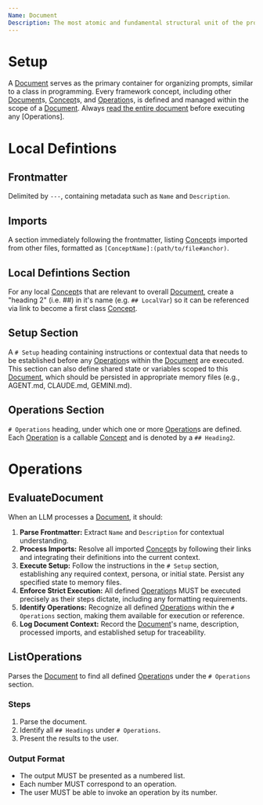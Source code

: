 ```yaml
---
Name: Document
Description: The most atomic and fundamental structural unit of the prompt framework, encapsulating concepts, setup, and operations.
---
```

[Concept]:./concept.md
[Document]:./document.md
[Operation]:./operation.md

# Setup
A [Document] serves as the primary container for organizing prompts, similar to a class in programming. Every framework concept, including other [Document]s, [Concept]s, and [Operation]s, is defined and managed within the scope of a [Document]. Always [read the entire document](./document.md#evaluatedocument) before executing any [Operations].

# Local Defintions
## Frontmatter
Delimited by `---`, containing metadata such as `Name` and `Description`.
## Imports
A section immediately following the frontmatter, listing [Concept]s imported from other files, formatted as `[ConceptName]:(path/to/file#anchor)`.
## Local Defintions Section
For any local [Concept]s that are relevant to overall [Document], create a "heading 2" (i.e. ##) in it's name (e.g. `## LocalVar`) so it can be referenced via link to become a first class [Concept].
## Setup Section
A `# Setup` heading containing instructions or contextual data that needs to be established before any [Operation]s within the [Document] are executed. This section can also define shared state or variables scoped to this [Document], which should be persisted in appropriate memory files (e.g., AGENT.md, CLAUDE.md, GEMINI.md).
## Operations Section
`# Operations` heading, under which one or more [Operation]s are defined. Each [Operation] is a callable [Concept] and is denoted by a `## Heading2`.

# Operations

## EvaluateDocument
When an LLM processes a [Document], it should:
1.  **Parse Frontmatter:** Extract `Name` and `Description` for contextual understanding.
2.  **Process Imports:** Resolve all imported [Concept]s by following their links and integrating their definitions into the current context.
3.  **Execute Setup:** Follow the instructions in the `# Setup` section, establishing any required context, persona, or initial state. Persist any specified state to memory files.
4.  **Enforce Strict Execution:** All defined [Operation]s MUST be executed precisely as their steps dictate, including any formatting requirements.
5.  **Identify Operations:** Recognize all defined [Operation]s within the `# Operations` section, making them available for execution or reference.
6.  **Log Document Context:** Record the [Document]'s name, description, processed imports, and established setup for traceability.

## ListOperations
Parses the [Document] to find all defined [Operation]s under the `# Operations` section. 
### Steps
1.  Parse the document.
2.  Identify all `## Headings` under `# Operations`.
3.  Present the results to the user.
### Output Format
- The output MUST be presented as a numbered list.
- Each number MUST correspond to an operation.
- The user MUST be able to invoke an operation by its number.